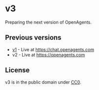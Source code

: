 # v3

Preparing the next version of OpenAgents.

## Previous versions

- [v1](https://github.com/OpenAgentsInc/openagents) - Live at https://chat.openagents.com
- v2 - Live at https://openagents.com

## License

v3 is in the public domain under [CC0](https://github.com/OpenAgentsInc/v3?tab=CC0-1.0-1-ov-file#readme).
